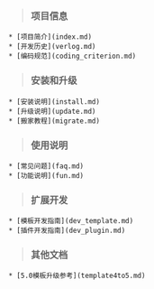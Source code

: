 > ### 项目信息 ###
    * [项目简介](index.md)
    * [开发历史](verlog.md)
    * [编码规范](coding_criterion.md)
> ### 安装和升级 ###
    * [安装说明](install.md)
    * [升级说明](update.md)
    * [搬家教程](migrate.md)
> ### 使用说明 ###
    * [常见问题](faq.md)
    * [功能说明](fun.md)
> ### 扩展开发 ###
    * [模板开发指南](dev_template.md)
    * [插件开发指南](dev_plugin.md)
> ### 其他文档 ###
    * [5.0模板升级参考](template4to5.md)
